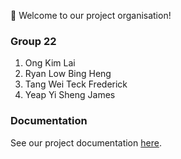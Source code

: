 👋 Welcome to our project organisation!

### Group 22
1. Ong Kim Lai
2. Ryan Low Bing Heng
3. Tang Wei Teck Frederick
4. Yeap Yi Sheng James

### Documentation
See our project documentation [here](https://cs3219-project-ay2223s1-g22.github.io/project-report/).
